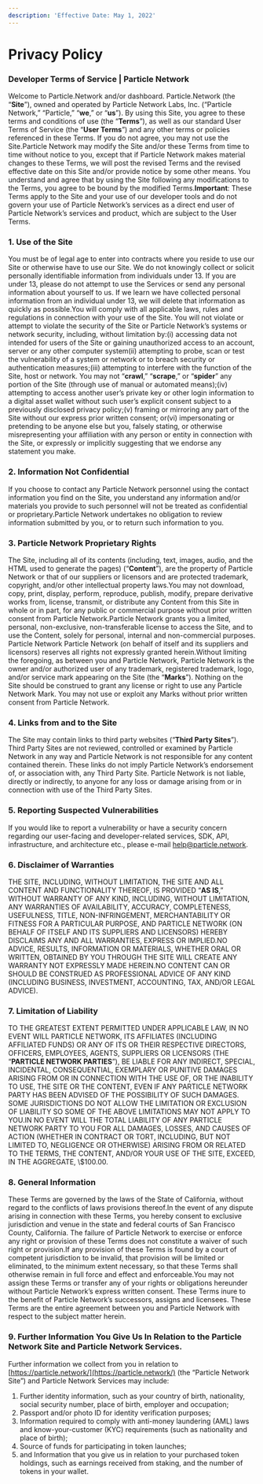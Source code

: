```yaml
---
description: 'Effective Date: May 1, 2022'
---
```


# Privacy Policy

### Developer Terms of Service | Particle Network

Welcome to Particle.Network and/or dashboard. Particle.Network (the “**Site**”), owned and operated by Particle Network Labs, Inc. (“Particle Network,” “Particle,” “**we**,” or “**us**”). By using this Site, you agree to these terms and conditions of use (the “**Terms**”), as well as our standard User Terms of Service (the “**User Terms**”) and any other terms or policies referenced in these Terms. If you do not agree, you may not use the Site.Particle Network may modify the Site and/or these Terms from time to time without notice to you, except that if Particle Network makes material changes to these Terms, we will post the revised Terms and the revised effective date on this Site and/or provide notice by some other means. You understand and agree that by using the Site following any modifications to the Terms, you agree to be bound by the modified Terms.**Important**: These Terms apply to the Site and your use of our developer tools and do not govern your use of Particle Network’s services as a direct end user of Particle Network’s services and product, which are subject to the User Terms.

### 1. Use of the Site

You must be of legal age to enter into contracts where you reside to use our Site or otherwise have to use our Site. We do not knowingly collect or solicit personally identifiable information from individuals under 13. If you are under 13, please do not attempt to use the Services or send any personal information about yourself to us. If we learn we have collected personal information from an individual under 13, we will delete that information as quickly as possible.You will comply with all applicable laws, rules and regulations in connection with your use of the Site. You will not violate or attempt to violate the security of the Site or Particle Network’s systems or network security, including, without limitation by:(i) accessing data not intended for users of the Site or gaining unauthorized access to an account, server or any other computer system(ii) attempting to probe, scan or test the vulnerability of a system or network or to breach security or authentication measures;(iii) attempting to interfere with the function of the Site, host or network. You may not “**crawl**,” “**scrape**,” or “**spider**” any portion of the Site (through use of manual or automated means);(iv) attempting to access another user’s private key or other login information to a digital asset wallet without such user’s explicit consent subject to a previously disclosed privacy policy;(v) framing or mirroring any part of the Site without our express prior written consent; or(vi) impersonating or pretending to be anyone else but you, falsely stating, or otherwise misrepresenting your affiliation with any person or entity in connection with the Site, or expressly or implicitly suggesting that we endorse any statement you make.

### 2. Information Not Confidential

If you choose to contact any Particle Network personnel using the contact information you find on the Site, you understand any information and/or materials you provide to such personnel will not be treated as confidential or proprietary.Particle Network undertakes no obligation to review information submitted by you, or to return such information to you.

### 3. Particle Network Proprietary Rights

The Site, including all of its contents (including, text, images, audio, and the HTML used to generate the pages) (“**Content**”), are the property of Particle Network or that of our suppliers or licensors and are protected trademark, copyright, and/or other intellectual property laws.You may not download, copy, print, display, perform, reproduce, publish, modify, prepare derivative works from, license, transmit, or distribute any Content from this Site in whole or in part, for any public or commercial purpose without prior written consent from Particle Network.Particle Network grants you a limited, personal, non-exclusive, non-transferable license to access the Site, and to use the Content, solely for personal, internal and non-commercial purposes. Particle Network Particle Network (on behalf of itself and its suppliers and licensors) reserves all rights not expressly granted herein.Without limiting the foregoing, as between you and Particle Network, Particle Network is the owner and/or authorized user of any trademark, registered trademark, logo, and/or service mark appearing on the Site (the “**Marks**”). Nothing on the Site should be construed to grant any license or right to use any Particle Network Mark. You may not use or exploit any Marks without prior written consent from Particle Network.

### 4. Links from and to the Site

The Site may contain links to third party websites (“**Third Party Sites**”). Third Party Sites are not reviewed, controlled or examined by Particle Network in any way and Particle Network is not responsible for any content contained therein. These links do not imply Particle Network’s endorsement of, or association with, any Third Party Site. Particle Network is not liable, directly or indirectly, to anyone for any loss or damage arising from or in connection with use of the Third Party Sites.

### 5. Reporting Suspected Vulnerabilities

If you would like to report a vulnerability or have a security concern regarding our user-facing and developer-related services, SDK, API, infrastructure, and architecture etc., please e-mail [help@particle.network](http://help@particle.network).

### 6. Disclaimer of Warranties

THE SITE, INCLUDING, WITHOUT LIMITATION, THE SITE AND ALL CONTENT AND FUNCTIONALITY THEREOF, IS PROVIDED “**AS IS**,” WITHOUT WARRANTY OF ANY KIND, INCLUDING, WITHOUT LIMITATION, ANY WARRANTIES OF AVAILABILITY, ACCURACY, COMPLETENESS, USEFULNESS, TITLE, NON-INFRINGEMENT, MERCHANTABILITY OR FITNESS FOR A PARTICULAR PURPOSE, AND PARTICLE NETWORK (ON BEHALF OF ITSELF AND ITS SUPPLIERS AND LICENSORS) HEREBY DISCLAIMS ANY AND ALL WARRANTIES, EXPRESS OR IMPLIED.NO ADVICE, RESULTS, INFORMATION OR MATERIALS, WHETHER ORAL OR WRITTEN, OBTAINED BY YOU THROUGH THE SITE WILL CREATE ANY WARRANTY NOT EXPRESSLY MADE HEREIN.NO CONTENT CAN OR SHOULD BE CONSTRUED AS PROFESSIONAL ADVICE OF ANY KIND (INCLUDING BUSINESS, INVESTMENT, ACCOUNTING, TAX, AND/OR LEGAL ADVICE).

### 7. Limitation of Liability

TO THE GREATEST EXTENT PERMITTED UNDER APPLICABLE LAW, IN NO EVENT WILL PARTICLE NETWORK, ITS AFFILIATES (INCLUDING AFFILIATED FUNDS) OR ANY OF ITS OR THEIR RESPECTIVE DIRECTORS, OFFICERS, EMPLOYEES, AGENTS, SUPPLIERS OR LICENSORS (THE “**PARTICLE NETWORK PARTIES**”), BE LIABLE FOR ANY INDIRECT, SPECIAL, INCIDENTAL, CONSEQUENTIAL, EXEMPLARY OR PUNITIVE DAMAGES ARISING FROM OR IN CONNECTION WITH THE USE OF, OR THE INABILITY TO USE, THE SITE OR THE CONTENT, EVEN IF ANY PARTICLE NETWORK PARTY HAS BEEN ADVISED OF THE POSSIBILITY OF SUCH DAMAGES. SOME JURISDICTIONS DO NOT ALLOW THE LIMITATION OR EXCLUSION OF LIABILITY SO SOME OF THE ABOVE LIMITATIONS MAY NOT APPLY TO YOU.IN NO EVENT WILL THE TOTAL LIABILITY OF ANY PARTICLE NETWORK PARTY TO YOU FOR ALL DAMAGES, LOSSES, AND CAUSES OF ACTION (WHETHER IN CONTRACT OR TORT, INCLUDING, BUT NOT LIMITED TO, NEGLIGENCE OR OTHERWISE) ARISING FROM OR RELATED TO THE TERMS, THE CONTENT, AND/OR YOUR USE OF THE SITE, EXCEED, IN THE AGGREGATE, \\$100.00.

### 8. General Information

These Terms are governed by the laws of the State of California, without regard to the conflicts of laws provisions thereof.In the event of any dispute arising in connection with these Terms, you hereby consent to exclusive jurisdiction and venue in the state and federal courts of San Francisco County, California. The failure of Particle Network to exercise or enforce any right or provision of these Terms does not constitute a waiver of such right or provision.If any provision of these Terms is found by a court of competent jurisdiction to be invalid, that provision will be limited or eliminated, to the minimum extent necessary, so that these Terms shall otherwise remain in full force and effect and enforceable.You may not assign these Terms or transfer any of your rights or obligations hereunder without Particle Network’s express written consent. These Terms inure to the benefit of Particle Network’s successors, assigns and licensees. These Terms are the entire agreement between you and Particle Network with respect to the subject matter herein.

### 9. Further Information You Give Us In Relation to the Particle Network Site and Particle Network Services.

Further information we collect from you in relation to [https://particle.network/](https://particle.network/) (the “Particle Network Site”) and Particle Network Services may include:

1. Further identity information, such as your country of birth, nationality, social security number, place of birth, employer and occupation;
2. Passport and/or photo ID for identity verification purposes;
3. Information required to comply with anti-money laundering (AML) laws and know-your-customer (KYC) requirements (such as nationality and place of birth);
4. Source of funds for participating in token launches;
5. and Information that you give us in relation to your purchased token holdings, such as earnings received from staking, and the number of tokens in your wallet.
